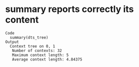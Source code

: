 # summary reports correctly its content

    Code
      summary(dts_tree)
    Output
      Context tree on 0, 1 
       Number of contexts: 32 
       Maximum context length: 5 
       Average context length: 4.84375 

